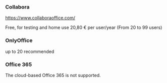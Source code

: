 
### Collabora
https://www.collaboraoffice.com/

Free, for testing and home use
20,80 € per user/year (From 20 to 99 users)

### OnlyOffice
up to 20 recommended

### Office 365
The cloud-based Office 365 is not supported.
